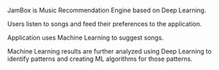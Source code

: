 JamBox is Music Recommendation Engine based on Deep Learning.

Users listen to songs and feed their preferences to the application.

Application uses Machine Learning to suggest songs.

Machine Learning results are further analyzed using Deep Learning to identify patterns and creating ML algorithms for those patterns.

